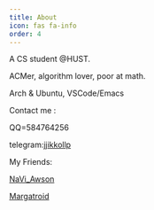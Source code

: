 ```yaml
---
title: About
icon: fas fa-info
order: 4
---
```


A CS student @HUST.

ACMer, algorithm lover, poor at math.

Arch & Ubuntu, VSCode/Emacs

Contact me : 

QQ=584764256

telegram:[jjikkollp](https://t.me/jjikkollp)



My Friends:

[NaVi_Awson](https://www.cnblogs.com/NaVi-Awson/)

[Margatroid](https://blog.mgt.moe/)

